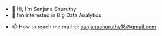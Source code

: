 - 👋 Hi, I’m Sanjana Shuruthy 
- 👀 I’m interested in Big Data Analytics
<!-- - 🌱 I’m currently learning Data Science 
- 💞️ I’m looking to collaborate on -->
- 📫 How to reach me 
    mail id: <a href=" mailto:sanjanashuruthy18@gmail.com">sanjanashuruthy18@gmail.com</a>

<!---
Sanju-18/Sanju-18 is a ✨ special ✨ repository because its `README.md` (this file) appears on your GitHub profile.
You can click the Preview link to take a look at your changes.
--->
